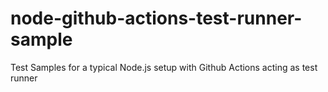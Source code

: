 # node-github-actions-test-runner-sample
Test Samples for a typical Node.js setup with Github Actions acting as test runner
